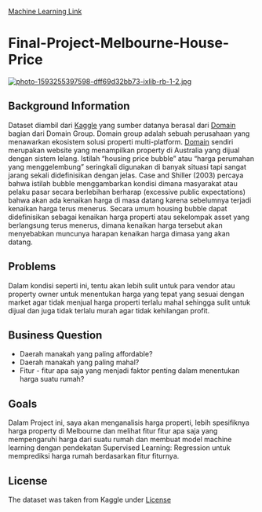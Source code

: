 [Machine Learning Link](https://drive.google.com/drive/folders/1LgYG7lV5x594Pm6KQRFvolBa8fCYoqz-?usp=sharing)

# Final-Project-Melbourne-House-Price

[![photo-1593255397598-dff69d32bb73-ixlib-rb-1-2.jpg](https://i.postimg.cc/6QtgQTK7/photo-1593255397598-dff69d32bb73-ixlib-rb-1-2.jpg)](https://postimg.cc/LJQNC9nR)


## Background Information

Dataset diambil dari [Kaggle](https://www.kaggle.com/anthonypino/melbourne-housing-market?select=MELBOURNE_HOUSE_PRICES_LESS.csv) yang sumber datanya berasal dari [Domain](Domain.com.au) bagian dari Domain Group. Domain group adalah sebuah perusahaan yang menawarkan ekosistem solusi properti multi-platform.
[Domain](Domain.com.au) sendiri merupakan website yang menampilkan property di Australia yang dijual dengan sistem lelang. 
Istilah “housing price bubble” atau “harga perumahan yang menggelembung” seringkali digunakan di banyak situasi tapi sangat jarang sekali didefinisikan dengan jelas. Case and Shiller (2003) percaya bahwa istilah bubble menggambarkan kondisi dimana masyarakat atau pelaku pasar secara berlebihan berharap (excessive public expectations) bahwa akan ada kenaikan harga di masa datang karena sebelumnya terjadi kenaikan harga terus menerus. Secara umum housing bubble dapat didefinisikan sebagai kenaikan harga properti atau sekelompak asset yang berlangsung terus menerus, dimana kenaikan harga tersebut akan menyebabkan muncunya harapan kenaikan harga dimasa yang akan datang. 


## Problems
Dalam kondisi seperti ini, tentu akan lebih sulit untuk para vendor atau property owner untuk menentukan harga yang tepat yang sesuai dengan market agar tidak menjual harga properti terlalu mahal sehingga sulit untuk dijual dan juga tidak terlalu murah agar tidak kehilangan profit.


## Business Question
- Daerah manakah yang paling affordable?
- Daerah manakah yang paling mahal?
- Fitur - fitur apa saja yang menjadi faktor penting dalam menentukan harga suatu rumah?

## Goals
Dalam Project ini, saya akan menganalisis harga properti, lebih spesifiknya harga property di Melbourne dan melihat fitur fitur apa saja yang mempengaruhi harga dari suatu rumah dan membuat model machine learning dengan pendekatan Supervised Learning: Regression untuk memprediksi harga rumah berdasarkan fitur fiturnya.

## License
The dataset was taken from Kaggle under [License](https://creativecommons.org/licenses/by-nc-sa/4.0/)
